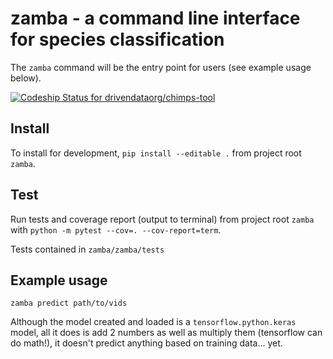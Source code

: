 # zamba - a command line interface for species classification

The `zamba` command will be the entry point for users (see 
example usage below).

[ ![Codeship Status for drivendataorg/chimps-tool](https://app.codeship.com/projects/03e3a040-0b6d-0136-afe4-3aeedc3a22e1/status?branch=master)](https://app.codeship.com/projects/281856)

## Install
To install for development, `pip install --editable .` from project root `zamba`.

## Test

Run tests and coverage report (output to terminal) from project root `zamba` 
with `python -m pytest --cov=. --cov-report=term`.

Tests contained in `zamba/zamba/tests`

## Example usage

`zamba predict path/to/vids`

 
 Although the model created and loaded is a `tensorflow.python.keras` model, all it does is
  add 2 numbers as well as multiply them (tensorflow can do math!), it doesn't predict 
  anything based on training data... yet.
